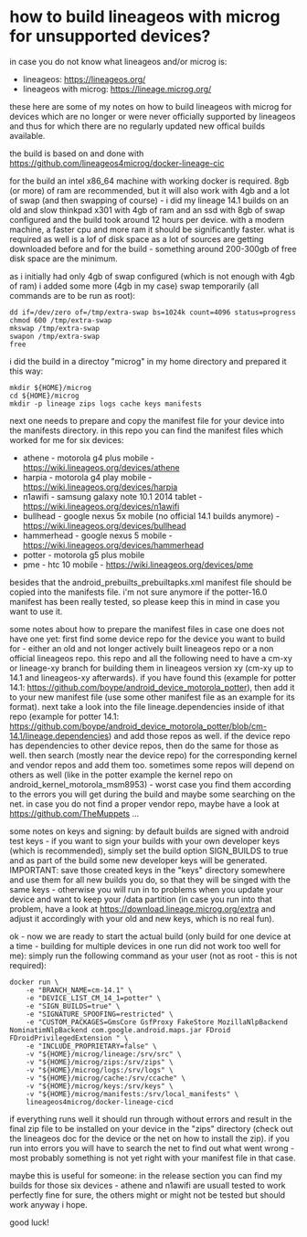 # how to build lineageos with microg for unsupported devices?

in case you do not know what lineageos and/or microg is:
* lineageos: https://lineageos.org/
* lineageos with microg: https://lineage.microg.org/

these here are some of my notes on how to build lineageos with microg for devices which are no longer or were never officially supported by lineageos and thus for which there are no regularly updated new offical builds available. 

the build is based on and done with https://github.com/lineageos4microg/docker-lineage-cic

for the build an intel x86_64 machine with working docker is required. 8gb (or more) of ram are recommended, but it will also work with 4gb and a lot of swap (and then swapping of course) - i did my lineage 14.1 builds on an old and slow thinkpad x301 with 4gb of ram and an ssd with 8gb of swap configured and the build took around 12 hours per device. with a modern machine, a faster cpu and more ram it should be significantly faster. what is required as well is a lof of disk space as a lot of sources are getting downloaded before and for the build - something around 200-300gb of free disk space are the minimum.

as i initially had only 4gb of swap configured (which is not enough with 4gb of ram) i added some more (4gb in my case) swap temporarily (all commands are to be run as root):
```
dd if=/dev/zero of=/tmp/extra-swap bs=1024k count=4096 status=progress
chmod 600 /tmp/extra-swap
mkswap /tmp/extra-swap
swapon /tmp/extra-swap 
free
```

i did the build in a directoy "microg" in my home directory and prepared it this way:
```
mkdir ${HOME}/microg
cd ${HOME}/microg
mkdir -p lineage zips logs cache keys manifests
```

next one needs to prepare and copy the manifest file for your device into the manifests directory. in this repo you can find the manifest files which worked for me for six devices:
* athene - motorola g4 plus mobile - https://wiki.lineageos.org/devices/athene
* harpia - motorola g4 play mobile - https://wiki.lineageos.org/devices/harpia
* n1awifi - samsung galaxy note 10.1 2014 tablet - https://wiki.lineageos.org/devices/n1awifi
* bullhead - google nexus 5x mobile (no official 14.1 builds anymore) - https://wiki.lineageos.org/devices/bullhead
* hammerhead - google nexus 5 mobile - https://wiki.lineageos.org/devices/hammerhead
* potter - motorola g5 plus mobile
* pme - htc 10 mobile - https://wiki.lineageos.org/devices/pme

besides that the android_prebuilts_prebuiltapks.xml manifest file should be copied into the manifests file. i'm not sure anymore if the potter-16.0 manifest has been really tested, so please keep this in mind in case you want to use it.

some notes about how to prepare the manifest files in case one does not have one yet: first find some device repo for the device you want to build for - either an old and not longer actively built lineageos repo or a non official lineageos repo. this repo and all the following need to have a cm-xy or lineage-xy branch for building them in lineageos version xy (cm-xy up to 14.1 and lineageos-xy afterwards). if you have found this (example for potter 14.1: https://github.com/boype/android_device_motorola_potter), then add it to your new manifest file (use some other manifest file as an example for its format). next take a look into the file lineage.dependencies inside of ithat repo (example for potter 14.1: https://github.com/boype/android_device_motorola_potter/blob/cm-14.1/lineage.dependencies) and add those repos as well. if the device repo has dependencies to other device repos, then do the same for those as well. then search (mostly near the device repo) for the corresponding kernel and vendor repos and add them too. sometimes some repos will depend on others as well (like in the potter example the kernel repo on android_kernel_motorola_msm8953) - worst case you find them according to the errors you will get during the build and maybe some searching on the net. in case you do not find a proper vendor repo, maybe have a look at https://github.com/TheMuppets ...

some notes on keys and signing: by default builds are signed with android test keys - if you want to sign your builds with your own developer keys (which is recommended), simply set the build option SIGN_BUILDS to true and as part of the build some new developer keys will be generated. IMPORTANT: save those created keys in the "keys" directory somewhere and use them for all new builds you do, so that they will be singed with the same keys - otherwise you will run in to problems when you update your device and want to keep your /data partition (in case you run into that problem, have a look at https://download.lineage.microg.org/extra and adjust it accordingly with your old and new keys, which is no real fun).

ok - now we are ready to start the actual build (only build for one device at a time - building for multiple devices in one run did not work too well for me): simply run the following command as your user (not as root - this is not required):
```
docker run \
    -e "BRANCH_NAME=cm-14.1" \
    -e "DEVICE_LIST_CM_14_1=potter" \
    -e "SIGN_BUILDS=true" \
    -e "SIGNATURE_SPOOFING=restricted" \
    -e "CUSTOM_PACKAGES=GmsCore GsfProxy FakeStore MozillaNlpBackend NominatimNlpBackend com.google.android.maps.jar FDroid FDroidPrivilegedExtension " \
    -e "INCLUDE_PROPRIETARY=false" \
    -v "${HOME}/microg/lineage:/srv/src" \
    -v "${HOME}/microg/zips:/srv/zips" \
    -v "${HOME}/microg/logs:/srv/logs" \
    -v "${HOME}/microg/cache:/srv/ccache" \
    -v "${HOME}/microg/keys:/srv/keys" \
    -v "${HOME}/microg/manifests:/srv/local_manifests" \
    lineageos4microg/docker-lineage-cicd
```

if everything runs well it should run through without errors and result in the final zip file to be installed on your device in the "zips" directory (check out the lineageos doc for the device or the net on how to install the zip). if you run into errors you will have to search the net to find out what went wrong - most probably something is not yet right with your manifest file in that case.

maybe this is useful for someone: in the release section you can find my builds for those six devices - athene and n1awifi are usuall tested to work perfectly fine for sure, the others might or might not be tested but should work anyway i hope.

good luck!
